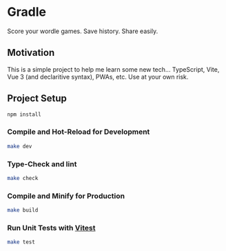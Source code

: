 # Gradle

Score your wordle games. Save history. Share easily.

## Motivation

This is a simple project to help me learn some new tech... TypeScript, Vite, Vue 3 (and declaritive syntax), PWAs, etc.
Use at your own risk.

## Project Setup

```sh
npm install
```

### Compile and Hot-Reload for Development

```sh
make dev
```

### Type-Check and lint

```sh
make check
```

### Compile and Minify for Production

```sh
make build
```

### Run Unit Tests with [Vitest](https://vitest.dev/)

```sh
make test
```

